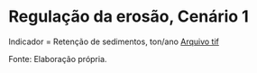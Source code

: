 # Regulação da erosão, Cenário 1

Indicador = Retenção de sedimentos, ton/ano
[Arquivo tif]()

Fonte: Elaboração própria.